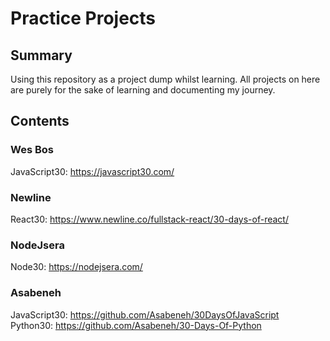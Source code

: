 # Practice Projects

## Summary
Using this repository as a project dump whilst learning. All projects on here are purely for the sake of learning and documenting my journey.

## Contents
### Wes Bos
JavaScript30: https://javascript30.com/

### Newline
React30: https://www.newline.co/fullstack-react/30-days-of-react/

### NodeJsera
Node30: https://nodejsera.com/

### Asabeneh
JavaScript30: https://github.com/Asabeneh/30DaysOfJavaScript  
Python30: https://github.com/Asabeneh/30-Days-Of-Python
